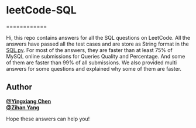 # leetCode-SQL
============

Hi, this repo contains answers for all the SQL questions on LeetCode. All the answers have passed all the test cases and are store as String format in the [SQL.py](/SQL.py). For most of the answers, they are faster than at least 75% of MySQL online submissions for Queries Quality and Percentage. And some of them are faster than 99% of all submissions. We also provided multi answers for some questions and explained why some of them are faster.

Author
------------
[**@Yingxiang Chen**](https://github.com/YC-Coder-Chen)  
[**@Zihan Yang**](https://github.com/echoyang48)

Hope these answers can help you!
